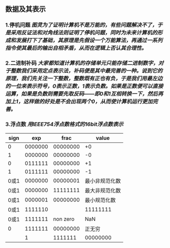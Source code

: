 ## 数据及其表示
### 1.停机问题 *图灵为了证明计算机不是万能的，有些问题解决不了，于是采用反证法和对角线法则证明了停机问题，同时为未来计算机的形成和发展打下了基础，其原理是先假设一个万能算法，再通过一系列指令使其最后的输出自相矛盾，从而在逻辑上否认其合理性。*
### 2.二进制补码 *大家都知道计算机的存储单元只能存储二进制数字，对于整数我们采用定点表示法，补码便是其中最完善的一种。说到它的原理，我们先关注一下整数，整数既有正也有负，于是我们用最左边的一位来表示符号，0表示正数，1表示负数。如果是正数便可以直接运算，如果是负数则需要先取反码——即0和1互相转换一下，然后再加上1，这样做的好处是不会出现两个0，从而使计算机运行更加完善。*
### 3.**浮点数** *用IEEE754浮点数格式的16bit浮点数表示*

 |sign|        exp |       frac |              value|
 |--|--|--|--|
 |0  |      0000000    |00000000     |          +0|
   | 1 |       0000000 |   00000000  |             -0|
  | 0       | 0111111    |00000000  |             +1|
  |  1       | 0111111    |00000000   |            -1|
  | 0或1     | 0000000   | 00000001    |     最小非规范化数|
  | 0或1    |  0000000    |11111111     |    最大非规范化数|
  | 0或1   |   0000001   | 00000000      |     最小规范化数|
  | 0或1     | 1111110  |  |11111111       |    最大规范化数|
   |0或1    |  1111111   | non zero        |       NaN|
  | 0     |   1111111   | 00000000         |     正无穷|
    |1       | 1111111    |00000000          |    负无穷|
   
